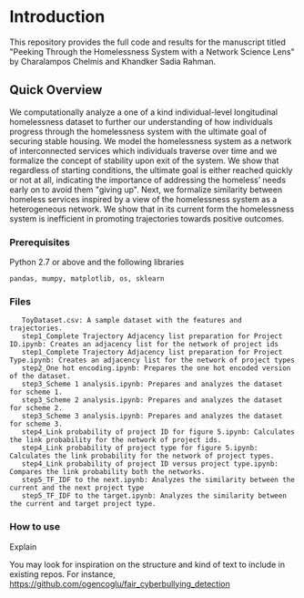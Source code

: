 # Introduction
This repository provides the full code and results for the manuscript titled "Peeking Through the Homelessness System with a Network Science Lens" by Charalampos Chelmis and Khandker Sadia Rahman.

## Quick Overview
We computationally analyze a one of a kind individual-level longitudinal homelessness dataset to further our understanding of how individuals progress through the homelessness system with the ultimate goal of securing stable housing. We model the homelessness system as a network of interconnected services which individuals traverse over time and we formalize the concept of stability upon exit of the system. We show that regardless of starting conditions, the ultimate goal is either reached quickly or not at all, indicating the importance of addressing the homeless’ needs early on to avoid them "giving up". Next, we formalize similarity between homeless services inspired by a view of the homelessness system as a heterogeneous network. We show that in its current form the homelessness system is inefficient in promoting trajectories towards positive outcomes.


### Prerequisites
Python 2.7 or above and the following libraries
```
pandas, mumpy, matplotlib, os, sklearn
```

### Files
```
   ToyDataset.csv: A sample dataset with the features and trajectories. 
   step1_Complete Trajectory Adjacency list preparation for Project ID.ipynb: Creates an adjacency list for the network of project ids 
   step1_Complete Trajectory Adjacency list preparation for Project Type.ipynb: Creates an adjacency list for the network of project types
   step2_One hot encoding.ipynb: Prepares the one hot encoded version of the dataset.
   step3_Scheme 1 analysis.ipynb: Prepares and analyzes the dataset for scheme 1. 
   step3_Scheme 2 analysis.ipynb: Prepares and analyzes the dataset for scheme 2. 
   step3_Scheme 3 analysis.ipynb: Prepares and analyzes the dataset for scheme 3. 
   step4_Link probability of project ID for figure 5.ipynb: Calculates the link probability for the network of project ids.
   step4_Link probability of project type for figure 5.ipynb: Calculates the link probability for the network of project types.
   step4_Link probability of project ID versus project type.ipynb: Compares the link probability both the networks.
   step5_TF_IDF to the next.ipynb: Analyzes the similarity between the current and the next project type
   step5_TF_IDF to the target.ipynb: Analyzes the similarity between the current and target project type.
```

### How to use
Explain

You may look for inspiration on the structure and kind of text to include in existing repos. For instance, https://github.com/ogencoglu/fair_cyberbullying_detection

